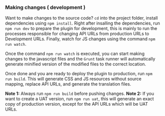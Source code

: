 ### Making changes ( development )

Want to make changes to the source code? `cd` into the project folder, install dependencies using `npm install`. Right after insalling the dependencies, run `npm run dev` to prepare the plugin for development, this is mainly to run the processes responsible for changing API URLs from production URLs to Development URLs. Finally, watch for JS changes using the command `npm run watch`.

Once the command `npm run watch` is executed, you can start making changes to the javascript files and the `Grunt` task runner will automatically generate minified version of the modified files to the correct location.

Once done and you are ready to deploy the plugin to production, run `npm run build`. This will generate CSS and JS resources without source mapping, replace API URLs, and generate the translation files.

**Note 1:** Always run `npm run build` before pushing changes.
**Note 2:** If you want to create a UAT version, run `npm run uat`, this will generate an exact copy of production version, except for the API URLs which will be UAT URLs.